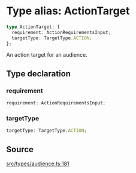 # Type alias: ActionTarget

```ts
type ActionTarget: {
  requirement: ActionRequirementsInput;
  targetType: TargetType.ACTION;
};
```

An action target for an audience.

## Type declaration

### requirement

```ts
requirement: ActionRequirementsInput;
```

### targetType

```ts
targetType: TargetType.ACTION;
```

## Source

[src/types/audience.ts:181](https://github.com/torque-labs/torque-ts-sdk/blob/06c96b69b43209c72870e94ce49516c9ed8e9158/src/types/audience.ts#L181)
